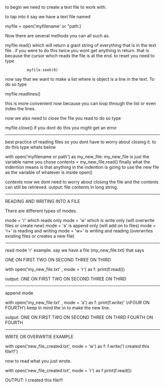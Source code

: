 to begin we need to create a text file to work with.

to tap into it say we have a text file named

myfile = open('myfilename' or "path:)

Now there are several methods you can all such as.

myfile.read() which will return a giant string of everything that is in the text file .
              if you were to do this twice you wont get anything in return.
              that is because the cursor which reads the file is at the end.
              to reset you need to type

              myfile.seek(0)

now say that we want to make a list where is object is a line in the text.
To do so type

myfile.readlines()

this is more convenient now because you can loop through the list or even index the lines.


now we also need to close the file you read to do so type

myfile.close() if you dont do this you might get an error


-----------------------------------------------------

best practice of reading files so you dont have to worry about closing it.  to do this type whats below

with open('myfilename or path') as my_new_file:        my_new_file is just the variable name you chose
    contents = my_new_file.read()                     finally what the indention means is that anything in the indention is going to use the new file as the
                                                      variable of whatever is inside open()

contents                                               now we dont need to worry about closing the file and the contents can still be retrieved.
output: file contents in long string.


-----------------------------------------------------



  READING AND WRITING INTO A FILE

There are different types of modes.

mode = 'r' which reads only
mode = 'w' which is write only (will overwrite files or create new)
mode = 'a' is append only (will add on to files)
mode = 'r+' is reading and writing
mode = 'w+' is writing and reading (overwrites existing files or creates a new file)

-------------------------------------------------------------

read mode 'r' example. say we have a file (my_new_file.txt) that says

ONE ON FIRST
TWO ON SECOND
THREE ON THIRD

with open('my_new_file.txt' , mode = 'r') as f:
        print(f.read())

output: ONE ON FIRST
        TWO ON SECOND
        THREE ON THIRD

-------------------------------------------------------


append mode

with open('my_new_file.txt' , mode = 'a') as f:
        print(f.write(' \nFOUR ON FOURTH')      keep in mind the \n to make the new line.


output: ONE ON FIRST
        TWO ON SECOND
        THREE ON THIRD
        FOURTH ON FOURTH


------------------------

WRITE OR OVERWRTIE EXAMPLE

with open('new_file_created.txt', mode = 'w') as f:
        f.write('I created this file!!!')

now to read what you just wrote.

with open('new_file_created.txt', mode = 'r') as f
        print(f.read())


OUTPUT: I created this file!!!
